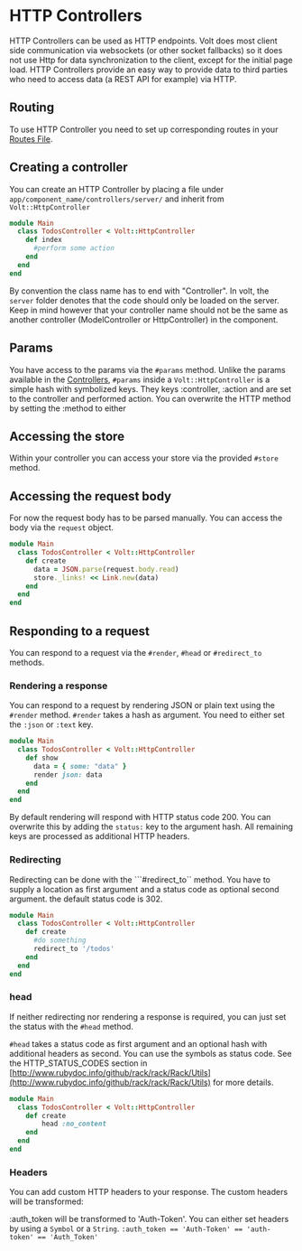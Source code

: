# HTTP Controllers


HTTP Controllers can be used as HTTP endpoints.  Volt does most client side communication via websockets (or other socket fallbacks) so it does not use Http for data synchronization to the client, except for the initial page load.  HTTP Controllers provide an easy way to provide data to third parties who need to access data (a REST API for example) via HTTP.

## Routing

To use HTTP Controller you need to set up corresponding routes in your [Routes File](routes_file.md).

## Creating a controller

You can create an HTTP Controller by placing a file under ```app/component_name/controllers/server/``` and inherit from ```Volt::HttpController```
```ruby
module Main
  class TodosController < Volt::HttpController
    def index
      #perform some action
    end
  end
end
```

By convention the class name has to end with "Controller".  In volt, the ```server``` folder denotes that the code should only be loaded on the server.  Keep in mind however that your controller name should not be the same as another controller (ModelController or HttpController) in the component.

## Params

You have access to the params via the ```#params``` method. Unlike the params available in the [Controllers](controllers.md), ```#params```  inside a ```Volt::HttpController``` is a simple hash with symbolized keys. They keys :controller, :action and are set to the controller and performed action. You can overwrite the HTTP method by setting the :method to either

## Accessing the store

Within your controller you can access your store via the provided ```#store``` method.

## Accessing the request body

For now the request body has to be parsed manually. You can access the body via the ```request``` object.

```ruby
module Main
  class TodosController < Volt::HttpController
    def create
      data = JSON.parse(request.body.read)
      store._links! << Link.new(data)
    end
  end
end
```

## Responding to a request

You can respond to a request via the ```#render```, ```#head``` or ```#redirect_to``` methods.

### Rendering a response

You can respond to a request by rendering JSON or plain text using the ```#render``` method. ```#render``` takes a hash as argument. You need to either set the ```:json``` or ```:text``` key.

```ruby
module Main
  class TodosController < Volt::HttpController
    def show
  	  data = { some: "data" }
  	  render json: data
    end
  end
end
```

By default rendering will respond with HTTP status code 200. You can overwrite this by adding the ```status:``` key to the argument hash. All remaining keys are processed as additional HTTP headers.

### Redirecting

Redirecting can be done with the ```#redirect_to`` method. You have to supply a location as first argument and a status code as optional second argument. the default status code is 302.

```ruby
module Main
  class TodosController < Volt::HttpController
    def create
  	  #do something
  	  redirect_to '/todos'
    end
  end
end
```

### head

If neither redirecting nor rendering a response is required, you can just set the status with the ```#head``` method.

```#head``` takes a status code as first argument and an optional hash with additional headers as second. You can use the symbols as status code. See the HTTP_STATUS_CODES section in [http://www.rubydoc.info/github/rack/rack/Rack/Utils](http://www.rubydoc.info/github/rack/rack/Rack/Utils) for more details.

```ruby
module Main
  class TodosController < Volt::HttpController
    def create
    	head :no_content
    end
  end
end
```

### Headers
You can add custom HTTP headers to your response. The custom headers will be transformed:

:auth_token will be transformed to 'Auth-Token'. You can either set headers by using a ```Symbol``` or a ```String```.
   ```:auth_token == 'Auth-Token' == 'auth-token' == 'Auth_Token'```
